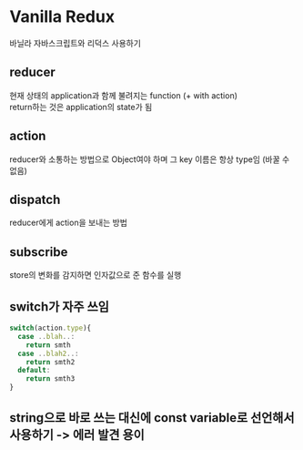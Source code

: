 # Vanilla Redux
바닐라 자바스크립트와 리덕스 사용하기

## reducer 
현재 상태의 application과 함께 불려지는 function (+ with action)  
return하는 것은 application의 state가 됨

## action 
reducer와 소통하는 방법으로 Object여야 하며 그 key 이름은 항상 type임 (바꿀 수 없음)

## dispatch 
reducer에게 action을 보내는 방법

## subscribe 
store의 변화를 감지하면 인자값으로 준 함수를 실행

## switch가 자주 쓰임
```javascript
switch(action.type){
  case ..blah..:
    return smth
  case ..blah2..:
    return smth2
  default:
    return smth3
}
```
## string으로 바로 쓰는 대신에 const variable로 선언해서 사용하기 -> 에러 발견 용이
